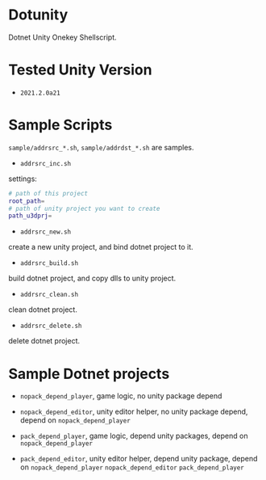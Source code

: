 # Dotunity

Dotnet Unity Onekey Shellscript.

# Tested Unity Version

* `2021.2.0a21`

# Sample Scripts

`sample/addrsrc_*.sh`, `sample/addrdst_*.sh` are samples.

* `addrsrc_inc.sh`

settings:

```bash
# path of this project
root_path=
# path of unity project you want to create
path_u3dprj=
```

* `addrsrc_new.sh`

create a new unity project, and bind dotnet project to it.

* `addrsrc_build.sh`

build dotnet project, and copy dlls to unity project.

* `addrsrc_clean.sh`

clean dotnet project.

* `addrsrc_delete.sh`

delete dotnet project.

# Sample Dotnet projects

* `nopack_depend_player`, game logic, no unity package depend

* `nopack_depend_editor`, unity editor helper, no unity package depend, depend on `nopack_depend_player`

* `pack_depend_player`, game logic, depend unity packages, depend on `nopack_depend_player`

* `pack_depend_editor`, unity editor helper, depend unity package, depend on `nopack_depend_player` `nopack_depend_editor` `pack_depend_player`
